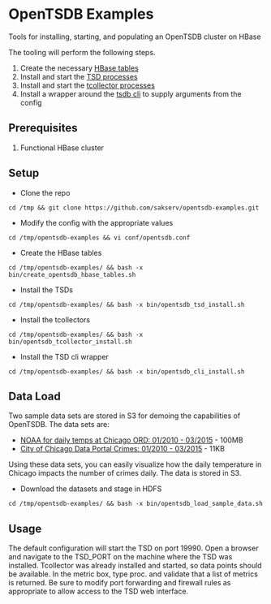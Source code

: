 OpenTSDB Examples
=================

Tools for installing, starting, and populating an OpenTSDB cluster on HBase

The tooling will perform the following steps.

1. Create the necessary [HBase tables](http://opentsdb.net/docs/build/html/installation.html#id1)
2. Install and start the [TSD processes](http://opentsdb.net/docs/build/html/user_guide/cli/tsd.html)
3. Install and start the [tcollector processes](http://opentsdb.net/docs/build/html/user_guide/utilities/tcollector.html)
4. Install a wrapper around the [tsdb cli](http://opentsdb.net/docs/build/html/user_guide/cli/index.html) to supply arguments from the config


Prerequisites
-------------
1. Functional HBase cluster 


Setup
-----
* Clone the repo
```
cd /tmp && git clone https://github.com/sakserv/opentsdb-examples.git
```

* Modify the config with the appropriate values
```
cd /tmp/opentsdb-examples && vi conf/opentsdb.conf
```

* Create the HBase tables
```
cd /tmp/opentsdb-examples/ && bash -x bin/create_opentsdb_hbase_tables.sh
```

* Install the TSDs
```
cd /tmp/opentsdb-examples/ && bash -x bin/opentsdb_tsd_install.sh
```

* Install the tcollectors
```
cd /tmp/opentsdb-examples/ && bash -x bin/opentsdb_tcollector_install.sh
```

* Install the TSD cli wrapper
```
cd /tmp/opentsdb-examples/ && bash -x bin/opentsdb_cli_install.sh
```

Data Load
---------
Two sample data sets are stored in S3 for demoing the capabilities of OpenTSDB. The data sets are:
* [NOAA for daily temps at Chicago ORD: 01/2010 - 03/2015](http://www.ncdc.noaa.gov/cdo-web/search?datasetid=GHCND) - 100MB
* [City of Chicago Data Portal Crimes: 01/2010 - 03/2015](https://data.cityofchicago.org/Public-Safety/Crimes-2001-to-present/ijzp-q8t2) - 11KB

Using these data sets, you can easily visualize how the daily temperature in Chicago impacts the number of crimes daily. The data is stored in S3.

* Download the datasets and stage in HDFS
```
cd /tmp/opentsdb-examples/ && bash -x bin/opentsdb_load_sample_data.sh
```

Usage
-----
The default configuration will start the TSD on port 19990. Open a browser and navigate to the TSD_PORT on the machine where the TSD was installed. Tcollector was already installed and started, so data points should be available. In the metric box, type proc. and validate that a list of metrics is returned. Be sure to modify port forwarding and firewall rules as appropriate to allow access to the TSD web interface.
